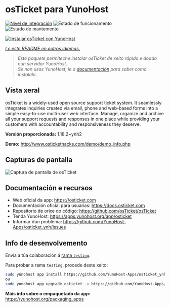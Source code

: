 <!--
NOTA: Este README foi creado automáticamente por <https://github.com/YunoHost/apps/tree/master/tools/readme_generator>
NON debe editarse manualmente.
-->

# osTicket para YunoHost

[![Nivel de integración](https://apps.yunohost.org/badge/integration/osticket)](https://ci-apps.yunohost.org/ci/apps/osticket/)
![Estado de funcionamento](https://apps.yunohost.org/badge/state/osticket)
![Estado de mantemento](https://apps.yunohost.org/badge/maintained/osticket)

[![Instalar osTicket con YunoHost](https://install-app.yunohost.org/install-with-yunohost.svg)](https://install-app.yunohost.org/?app=osticket)

*[Le este README en outros idiomas.](./ALL_README.md)*

> *Este paquete permíteche instalar osTicket de xeito rápido e doado nun servidor YunoHost.*  
> *Se non usas YunoHost, le a [documentación](https://yunohost.org/install) para saber como instalalo.*

## Vista xeral

osTicket is a widely-used open source support ticket system. It seamlessly integrates inquiries created via email, phone and web-based forms into a simple easy-to-use multi-user web interface. Manage, organize and archive all your support requests and responses in one place while providing your customers with accountability and responsiveness they deserve.

**Versión proporcionada:** 1.18.2~ynh2

**Demo:** <http://www.ostickethacks.com/demo/demo_info.php>

## Capturas de pantalla

![Captura de pantalla de osTicket](./doc/screenshots/screenshot.png)

## Documentación e recursos

- Web oficial da app: <https://osticket.com>
- Documentación oficial para usuarias: <https://docs.osticket.com>
- Repositorio de orixe do código: <https://github.com/osTicket/osTicket>
- Tenda YunoHost: <https://apps.yunohost.org/app/osticket>
- Informar dun problema: <https://github.com/YunoHost-Apps/osticket_ynh/issues>

## Info de desenvolvemento

Envía a túa colaboración á [rama `testing`](https://github.com/YunoHost-Apps/osticket_ynh/tree/testing).

Para probar a rama `testing`, procede deste xeito:

```bash
sudo yunohost app install https://github.com/YunoHost-Apps/osticket_ynh/tree/testing --debug
ou
sudo yunohost app upgrade osticket -u https://github.com/YunoHost-Apps/osticket_ynh/tree/testing --debug
```

**Máis info sobre o empaquetado da app:** <https://yunohost.org/packaging_apps>
